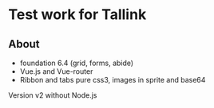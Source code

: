# Test work for Tallink

## About 
- foundation 6.4 (grid, forms, abide)
- Vue.js and Vue-router
- Ribbon and tabs pure css3, images in sprite and base64

Version v2 without Node.js
